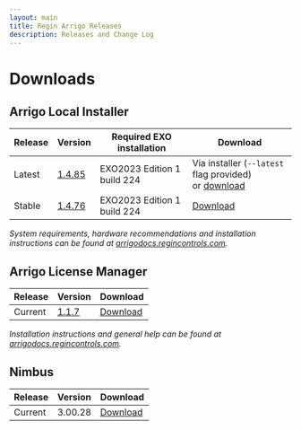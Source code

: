 ```yaml
---
layout: main
title: Regin Arrigo Releases
description: Releases and Change Log
---
```


# Downloads

## Arrigo Local Installer

| Release  | Version                                      | Required EXO installation | Download |
| -------- | -------------------------------------------- | ------------------------- | --------    
| Latest   | [1.4.85](./arrigolocalinstaller.html#1485) | EXO2023 Edition 1 build 224 | Via installer (`--latest` flag provided)<br />or [download](https://arrigoartifacts.blob.core.windows.net/arrigo/latest/ArrigoLocalInstaller-EXO2023Edition1_224-1.4.85.exe) |
| Stable   | [1.4.76](./arrigolocalinstaller.html#1476) | EXO2023 Edition 1 build 224 | [Download](https://arrigoartifacts.blob.core.windows.net/arrigo/stable/ArrigoLocalInstaller-EXO2023Edition1_224-1.4.76.exe) |

*System requirements, hardware recommendations and installation instructions can be found at [arrigodocs.regincontrols.com](https://arrigodocs.regincontrols.com//Install%20and%20Configure).*


## Arrigo License Manager

| Release  | Version                                      |  Download |
| -------- | -------------------------------------------- |  --------------------------------- |
| Current  | [1.1.7](./arrigolicensemanager.html#117)   |  [Download](https://arrigoartifacts.blob.core.windows.net/arrigo/stable/License-Manager-Installer.1.1.7.exe) |

*Installation instructions and general help can be found at [arrigodocs.regincontrols.com](https://arrigodocs.regincontrols.com//Install%20and%20Configure/02_Arrigo%20License%20Manager%20installer/).*

## Nimbus

| Release  | Version                                      |  Download |
| -------- | -------------------------------------------- |  --------------------------------- |
| Current  | 3.00.28   |  [Download](https://arrigoartifacts.blob.core.windows.net/arrigo/Nimbus-AlarmServer3.00.28-ArrigoSetup.exe) |
